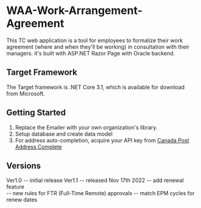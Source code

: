 # WAA-Work-Arrangement-Agreement
This TC web application is a tool for employees to formalize their work agreement (where and when they'll be working) in consultation with their managers. it's built with ASP.NET Razor Page with Oracle backend.
## Target Framework
The Target framework is .NET Core 3.1, which is available for download from Microsoft.
## Getting Started
1. Replace the Emailer with your own organization's library.
2. Setup database and create data model 
3. For address auto-completion, acquire your API key from [Canada Post Address Complete](https://www.canadapost-postescanada.ca/ac/support/api/)
## Versions
Ver1.0 -- initial release
Ver1.1 -- released Nov 17th 2022
          -- add renewal feature  
          -- new rules for FTR (Full-Time Remote) approvals
          -- match EPM cycles for renew dates
